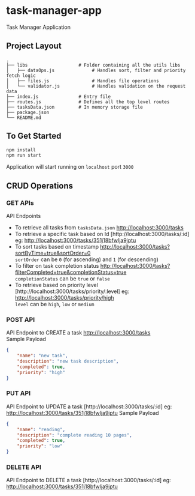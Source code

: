 # task-manager-app
Task Manager Application

## Project Layout
    .
    ├── libs                   # Folder containing all the utils libs
    │   ├── dataOps.js              # Handles sort, filter and priority fetch logic
    │   ├── files.js                # Handles file operations
    │   └── validator.js            # Handles validation on the request data
    ├── index.js               # Entry file
    ├── routes.js              # Defines all the top level routes
    ├── tasksData.json         # In memory storage file
    ├── package.json           
    └── README.md

## To Get Started

```bash
npm install
npm run start
```

Application will start running on `localhost` port `3000` <br />

## CRUD Operations

### GET APIs

API Endpoints
  * To retrieve all tasks from `tasksData.json` [http://localhost:3000/tasks](http://localhost:3000/tasks)
  * To retrieve a specific task based on Id [http://localhost:3000/tasks/:id] eg: [http://localhost:3000/tasks/351j18bfwlja9jptu](http://localhost:3000/tasks/351j18bfwlja9jptu)
  * To sort tasks based on timestamp [http://localhost:3000/tasks?sortByTime=true&sortOrder=0](http://localhost:3000/tasks?sortByTime=true&sortOrder=0) <br />
    `sortOrder` can be `0` (for ascending) and `1` (for descending)
  * To filter on task completion status [http://localhost:3000/tasks?filterCompleted=true&completionStatus=true](http://localhost:3000/tasks?filterCompleted=true&completionStatus=true) <br />
    `completionStatus` can be `true` or `false`
  * To retrieve based on priority level [http://localhost:3000/tasks/priority/:level] eg: [http://localhost:3000/tasks/priority/high](http://localhost:3000/tasks/priority/high) <br />
    `level` can be `high`, `low` or `medium`
    
### POST API

API Endpoint to CREATE a task [http://localhost:3000/tasks](http://localhost:3000/tasks) <br />
Sample Payload
```json
{
    "name": "new task",
    "description": "new task description",
    "completed": true,
    "priority": "high"
}
```

### PUT API

API Endpoint to UPDATE a task [http://localhost:3000/tasks/:id] eg: [http://localhost:3000/tasks/351j18bfwlja9jptu](http://localhost:3000/tasks/351j18bfwlja9jptu)
Sample Payload
```json
{
    "name": "reading",
    "description": "complete reading 10 pages",
    "completed": true,
    "priority": "low"
}
```

### DELETE API

API Endpoint to DELETE a task [http://localhost:3000/tasks/:id] eg: [http://localhost:3000/tasks/351j18bfwlja9jptu](http://localhost:3000/tasks/351j18bfwlja9jptu)

